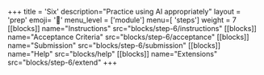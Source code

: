 +++
title = 'Six'
description="Practice using AI appropriately"
layout = 'prep'
emoji= '🏴󠁧󠁢󠁥󠁮󠁧󠁿'
menu_level = ['module']
menu=[ 'steps']
weight = 7
[[blocks]]
name="Instructions"
src="blocks/step-6/instructions"
[[blocks]]
name="Acceptance Criteria"
src="blocks/step-6/acceptance"
[[blocks]]
name="Submission"
src="blocks/step-6/submission"
[[blocks]]
name="Help"
src="blocks/help"
[[blocks]]
name="Extensions"
src="blocks/step-6/extend"
+++
